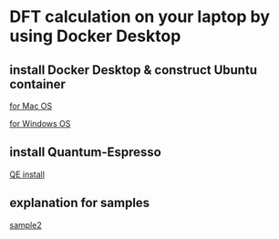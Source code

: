 # DFT calculation on your laptop by using Docker Desktop

## install Docker Desktop & construct Ubuntu container

[for Mac OS](https://tinted-kale-cc0.notion.site/Docker-desktop-install-on-Mac-79573c08a70345089573959e33165d7e#7a176869dee34043a267bc8e10f082dc)

[for Windows OS](https://tinted-kale-cc0.notion.site/Docker-desktop-install-on-Windows-OS-112c03427a4080a0b481d136bb269348)

## install Quantum-Espresso 
[QE install](https://tinted-kale-cc0.notion.site/Install-Quantum-Espresso-on-Ubuntu-container-in-Docker-Desktop-9621b11b240f4b1da5416bbb333f6cb1)

## explanation for samples
[sample2](https://tinted-kale-cc0.notion.site/sample2-graphene-band-structure-11cc03427a40801986f1dd6209bbd0c8)